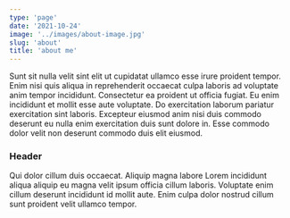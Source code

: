```yaml
---
type: 'page'
date: '2021-10-24'
image: '../images/about-image.jpg'
slug: 'about'
title: 'about me'
---
```


 Sunt sit nulla velit sint elit ut cupidatat ullamco esse irure proident tempor. Enim nisi quis aliqua in reprehenderit occaecat culpa laboris ad voluptate anim tempor incididunt. Consectetur ea proident ut officia fugiat. Eu enim incididunt et mollit esse aute voluptate.
 Do exercitation laborum pariatur exercitation sint laboris. Excepteur eiusmod anim nisi duis commodo deserunt eu nulla enim exercitation duis sunt dolore in. Esse commodo dolor velit non deserunt commodo duis elit eiusmod.

 ### Header

 Qui dolor cillum duis occaecat. Aliquip magna labore Lorem incididunt aliqua aliquip eu magna velit ipsum officia cillum laboris. Voluptate enim cillum deserunt incididunt id mollit aute. Enim culpa dolor nostrud cillum sunt proident velit ullamco tempor.

 